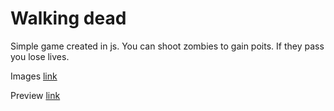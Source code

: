 # Walking dead
Simple game created in js. 
You can shoot zombies to gain poits. If they pass you lose lives. 

Images [link](final_product_images)

Preview [link](https://htmlpreview.github.io/?https://github.com/tozmuda/walking_dead/blob/master/index.html)
